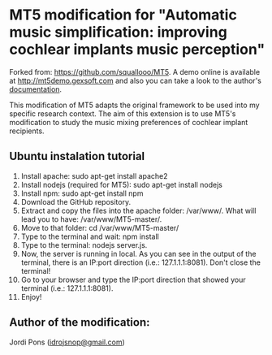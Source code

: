 MT5 modification for "Automatic music simplification: improving cochlear implants music perception" 
===========
Forked from: https://github.com/squallooo/MT5. A demo online is available at http://mt5demo.gexsoft.com and also you can take a look to the author's <a href="http://miageprojet2.unice.fr/Intranet_de_Michel_Buffa/MT5%2c_multitrack_player_for_musicians">documentation</a>.

This modification of MT5 adapts the original framework to be used into my specific research context. The aim of this extension is to use MT5's modification to study the music mixing preferences of cochlear implant recipients.

Ubuntu instalation tutorial
----------------------------------

1. Install apache: sudo apt-get install apache2
2. Install nodejs (required for MT5): sudo apt-get install nodejs
3. Install npm: sudo apt-get install npm
4. Download the GitHub repository.
5. Extract and copy the files into the apache folder: /var/www/. What will lead you to have: /var/www/MT5-master/.
6. Move to that folder: cd /var/www/MT5-master/
7. Type to the terminal and wait: npm install
8. Type to the terminal: nodejs server.js.
9. Now, the server is running in local. As you can see in the output of the terminal, there is an IP:port direction (i.e.: 127.1.1.1:8081). Don't close the terminal!
10. Go to your browser and type the IP:port direction that showed your terminal (i.e.: 127.1.1.1:8081).
11. Enjoy!

Author of the modification:
-----------------------------------
Jordi Pons (idrojsnop@gmail.com)
